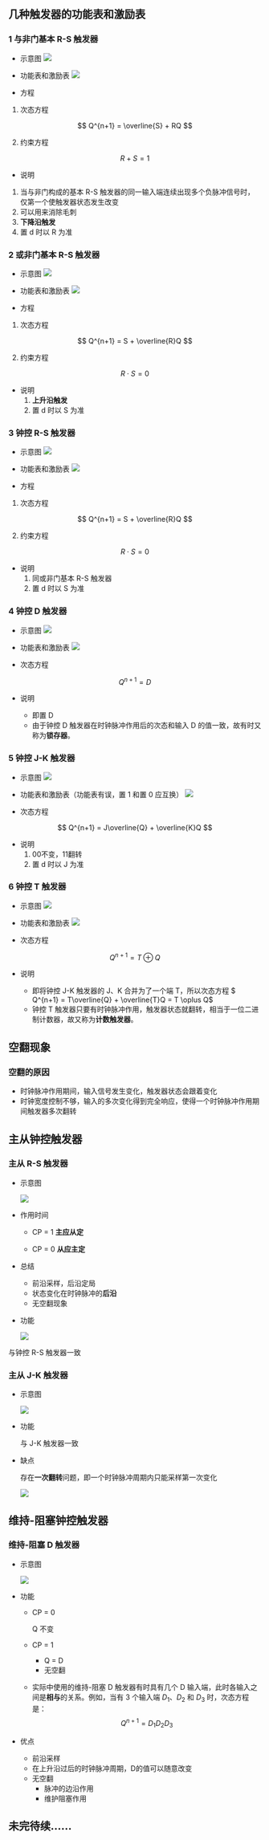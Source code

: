 ## 几种触发器的功能表和激励表

### 1 与非门基本 R-S 触发器

-   示意图
    <img src="https://gitee.com/Miraclezjy/utoolspic/raw/master/1639563482695.png"></img>

-   功能表和激励表
    <img src="https://gitee.com/Miraclezjy/utoolspic/raw/master/1639563132691.png"></img>

-   方程

1. 次态方程

$$
Q^{n+1} = \overline{S} + RQ
$$

2. 约束方程

$$
R + S = 1
$$

-   说明

1. 当与非门构成的基本 R-S 触发器的同一输入端连续出现多个负脉冲信号时，仅第一个使触发器状态发生改变
2. 可以用来消除毛刺
3. **下降沿触发**
3. 置 d 时以 R 为准

### 2 或非门基本 R-S 触发器

-   示意图
    <img src="https://gitee.com/Miraclezjy/utoolspic/raw/master/1639563682658.png"></img>

-   功能表和激励表
    <img src="https://gitee.com/Miraclezjy/utoolspic/raw/master/1639563734296.png"></img>

-   方程

1. 次态方程

$$
Q^{n+1} = S + \overline{R}Q
$$

2. 约束方程

$$
R \cdot S = 0
$$

- 说明
  1. **上升沿触发**
  2. 置 d 时以 S 为准

### 3 钟控 R-S 触发器

-   示意图
    <img src="https://gitee.com/Miraclezjy/utoolspic/raw/master/1639563953694.png"></img>

-   功能表和激励表
    <img src="https://gitee.com/Miraclezjy/utoolspic/raw/master/1639564023153.png"></img>

-   方程

1. 次态方程

$$
Q^{n+1} = S + \overline{R}Q
$$

2. 约束方程

$$
R \cdot S = 0
$$

- 说明
  1. 同或非门基本 R-S 触发器
  2. 置 d 时以 S 为准

### 4 钟控 D 触发器

-   示意图
    <img src="https://gitee.com/Miraclezjy/utoolspic/raw/master/1639564195517.png"></img>

-   功能表和激励表
    <img src="https://gitee.com/Miraclezjy/utoolspic/raw/master/1639564307137.png"></img>

-   次态方程

$$
Q^{n+1} = D
$$

- 说明

  - 即置 D
  - 由于钟控 D 触发器在时钟脉冲作用后的次态和输入 D 的值一致，故有时又称为**锁存器**。

### 5 钟控 J-K 触发器

-   示意图
    <img src="https://gitee.com/Miraclezjy/utoolspic/raw/master/1639564498681.png"></img>

-   功能表和激励表（功能表有误，置 1 和置 0 应互换）
    <img src="https://gitee.com/Miraclezjy/utoolspic/raw/master/1639564575454.png"></img>

-   次态方程

$$
Q^{n+1} = J\overline{Q} + \overline{K}Q
$$

- 说明
  1. 00不变，11翻转
  2. 置 d 时以 J 为准

### 6 钟控 T 触发器

-   示意图
    <img src="https://gitee.com/Miraclezjy/utoolspic/raw/master/1639564720075.png"></img>

-   功能表和激励表
    <img src="https://gitee.com/Miraclezjy/utoolspic/raw/master/1639564765360.png"></img>

-   次态方程

$$
Q^{n+1} = T \oplus Q
$$

- 说明

  - 即将钟控 J-K 触发器的 J、K 合并为了一个端 T，所以次态方程 $ Q^{n+1} = T\overline{Q} + \overline{T}Q = T \oplus Q$
  - 钟控 T 触发器只要有时钟脉冲作用，触发器状态就翻转，相当于一位二进制计数器，故又称为**计数触发器**。

## 空翻现象

### 空翻的原因

- 时钟脉冲作用期间，输入信号发生变化，触发器状态会跟着变化
- 时钟宽度控制不够，输入的多次变化得到完全响应，使得一个时钟脉冲作用期间触发器多次翻转

## 主从钟控触发器

### 主从 R-S 触发器

- 示意图

  <img src="https://gitee.com/Miraclezjy/utoolspic/raw/master/%E4%B8%BB%E4%BB%8ER-S%E8%A7%A6%E5%8F%91%E5%99%A8%E7%A4%BA%E6%84%8F%E5%9B%BE-2021-12-2316:44:32.png"></img>

- 作用时间

  - CP = 1 **主应从定**

  - CP = 0 **从应主定**

- 总结
  - 前沿采样，后沿定局
  - 状态变化在时钟脉冲的**后沿**
  - 无空翻现象

- 功能

  <img src="https://gitee.com/Miraclezjy/utoolspic/raw/master/%E4%B8%BB%E4%BB%8ER-S%E8%A7%A6%E5%8F%91%E5%99%A8%E5%8A%9F%E8%83%BD%E5%9B%BE-2021-12-2316:40:47.png"></img>

与钟控 R-S 触发器一致

### 主从 J-K 触发器

- 示意图

  <img src="https://gitee.com/Miraclezjy/utoolspic/raw/master/%E4%B8%BB%E4%BB%8EJ-K%E8%A7%A6%E5%8F%91%E5%99%A8%E7%A4%BA%E6%84%8F%E5%9B%BE-2021-12-2316:48:58.png"></img>

- 功能

  与 J-K 触发器一致

- 缺点

  存在**一次翻转**问题，即一个时钟脉冲周期内只能采样第一次变化

  <img src="https://gitee.com/Miraclezjy/utoolspic/raw/master/%E4%B8%BB%E4%BB%8EJ-K%E8%A7%A6%E5%8F%91%E5%99%A8%E4%B8%80%E6%AC%A1%E7%BF%BB%E8%BD%AC-2021-12-2317:08:00.png"></img>

## 维持-阻塞钟控触发器

### 维持-阻塞 D 触发器

- 示意图

  <img src="https://gitee.com/Miraclezjy/utoolspic/raw/master/%E7%BB%B4%E6%8C%81%E9%98%BB%E5%A1%9ED%E8%A7%A6%E5%8F%91%E5%99%A8%E7%A4%BA%E6%84%8F%E5%9B%BE-2021-12-2317:12:41.png"></img>

- 功能

  - CP = 0

    Q 不变

  - CP = 1

    - Q = D
    - 无空翻

  - 实际中使用的维持-阻塞 D 触发器有时具有几个 D 输入端，此时各输入之间是**相与**的关系。例如，当有 3 个输入端 $D_1$、$D_2$ 和 $D_3$ 时，次态方程是：
    $$
    Q^{n+1} = D_1D_2D_3
    $$
    

- 优点

  - 前沿采样
  - 在上升沿过后的时钟脉冲周期，D的值可以随意改变
  - 无空翻
    - 脉冲的边沿作用
    - 维护阻塞作用

## 未完待续……
